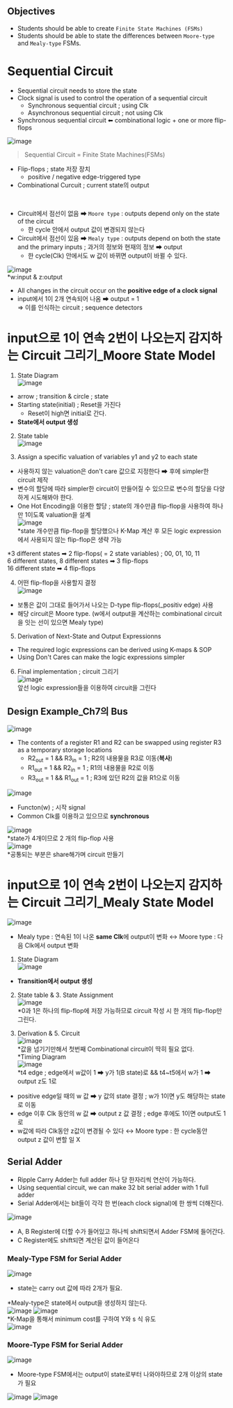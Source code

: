 ## Objectives
- Students should be able to create `Finite State Machines (FSMs)`
- Students should be able to state the differences between `Moore-type` and `Mealy-type` FSMs.

# Sequential Circuit
- Sequential circuit needs to store the state
- Clock signal is used to control the operation of a sequential circuit
  - Synchronous sequential circuit ; using Clk
  - Asynchronous sequential circuit ; not using Clk
- Synchronous sequential circuit ⬅ combinational logic + one or more flip-flops

![image](https://user-images.githubusercontent.com/56028436/122070111-a5c78300-ce30-11eb-9dab-37e022baa740.png)<br/>
> Sequential Circuit = Finite State Machines(FSMs)
- Flip-flops ; state 저장 장치
  - positive / negative edge-triggered type
- Combinational Curcuit ; current state의 output
<br/>

- Circuit에서 점선이 없음 ➡ `Moore type` : outputs depend only on the state of the circuit
  - 한 cycle 안에서 output 값이 변경되지 않는다
- Circuit에서 점선이 있음 ➡ `Mealy type` : outputs depend on both the state and the primary inputs ; 과거의 정보와 현재의 정보 ➡ output
  - 한 cycle(Clk) 안에서도 w 값이 바뀌면 output이 바뀔 수 있다.

![image](https://user-images.githubusercontent.com/56028436/122072611-b37e0800-ce32-11eb-9811-91367e4adca0.png)<br/>
*w:input & z:output <br/>
- All changes in the circuit occur on the **positive edge of a clock signal**
- input에서 1이 2개 연속되어 나옴 ➡ output = 1<br/>
⇒ 이를 인식하는 circuit ; sequence detectors

# input으로 1이 연속 2번이 나오는지 감지하는 Circuit 그리기_Moore State Model
1. State Diagram<br/>
![image](https://user-images.githubusercontent.com/56028436/122073067-17a0cc00-ce33-11eb-8f60-03dccfbc2f11.png)<br/> 
- arrow ; transition & circle ; state
- Starting state(initial) ; Reset을 가진다
  - Reset이 high면 initial로 간다.
- **State에서 output 생성**

2. State table<br/>
![image](https://user-images.githubusercontent.com/56028436/122073944-c80ed000-ce33-11eb-8425-c8f333ffdb0a.png)<br/>

3. Assign a specific valuation of variables y1 and y2 to each state
- 사용하지 않는 valuation은 don't care 값으로 지정한다 ➡ 후에 simpler한 circuit 제작
- 변수의 할당에 따라 simpler한 circuit이 만들어질 수 있으므로 변수의 할당을 다양하게 시도해봐야 한다.
- One Hot Encoding을 이용한 할당 ; state의 개수만큼 flip-flop을 사용하여 하나만 1이도록 valuation을 설계<br/>![image](https://user-images.githubusercontent.com/56028436/122083801-26d84780-ce3c-11eb-8909-8b83df1aa94e.png)<br/>
*state 개수만큼 flip-flop을 할당했으나 K-Map 계산 후 모든 logic expression에서 사용되지 않는 flip-flop은 생략 가능 


*3 different states ➡ 2 flip-flops( = 2 state variables) ; 00, 01, 10, 11<br/>
6 different states, 8 different states ➡ 3 flip-flops <br/>
16 different state ➡ 4 flip-flops

4. 어떤 flip-flop을 사용할지 결정<br/>
![image](https://user-images.githubusercontent.com/56028436/122077015-5421f700-ce36-11eb-8ea1-a2e0decb8811.png)<br/>
- 보통은 값이 그대로 들어가서 나오는 D-type flip-flops(_positiv edge) 사용
- 해당 circuit은 Moore type. (w에서 output을 계산하는 combinational circuit을 잇는 선이 있으면 Mealy type)

5. Derivation of Next-State and Output Expressionns
- The required logic expressions can be derived using K-maps & SOP
- Using Don't Cares can make the logic expressions simpler

6. Final implementation ; circuit 그리기<br/>
![image](https://user-images.githubusercontent.com/56028436/122081628-39518180-ce3a-11eb-86c7-e98f9eb11824.png)<br/>
앞선 logic expression들을 이용하여 circuit을 그린다

## Design Example_Ch7의 Bus
![image](https://user-images.githubusercontent.com/56028436/122081976-8b92a280-ce3a-11eb-8d43-57278d5b9928.png)<br/>
- The contents of a register R1 and R2 can be swapped using register R3 as a temporary storage locations
  - R2<sub>out</sub> = 1 && R3<sub>in</sub> = 1 ; R2의 내용물을 R3로 이동(**복사**)
  - R1<sub>out</sub> = 1 && R2<sub>in</sub> = 1 ; R1의 내용물을 R2로 이동
  - R3<sub>out</sub> = 1 && R1<sub>out</sub> = 1 ; R3에 있던 R2의 값을 R1으로 이동

![image](https://user-images.githubusercontent.com/56028436/122082458-ff34af80-ce3a-11eb-906d-8021f0efae1a.png)
- Functon(w) ; 시작 signal
- Common Clk를 이용하고 있으므로 **synchronous**

![image](https://user-images.githubusercontent.com/56028436/122082718-30ad7b00-ce3b-11eb-9f67-6a35ac49c6ad.png)<br/>
*state가 4개이므로 2 개의 flip-flop 사용<br/>
![image](https://user-images.githubusercontent.com/56028436/122083092-884be680-ce3b-11eb-9705-99a715a8c5bd.png)
<br/>
*공통되는 부분은 share해가며 circuit 만들기

# input으로 1이 연속 2번이 나오는지 감지하는 Circuit 그리기_Mealy State Model
![image](https://user-images.githubusercontent.com/56028436/122085394-a286c400-ce3d-11eb-8582-10d781e79f56.png)
- Mealy type : 연속된 1이 나온 **same Clk**에 output이 변화 ↔ Moore type : 다음 Clk에서 output 변화

1. State Diagram <br/>
![image](https://user-images.githubusercontent.com/56028436/122085785-07421e80-ce3e-11eb-9a88-c81a31501dee.png)
- **Transition에서 output 생성**

2. State table & 3. State Assignment<br/>
![image](https://user-images.githubusercontent.com/56028436/122086332-92bbaf80-ce3e-11eb-9444-98f5b9aeffdc.png)<br/>
*0과 1은 하나의 flip-flop에 저장 가능하므로 circuit 작성 시 한 개의 flip-flop만 그린다.

4. Derivation & 5. Circuit<br/>
![image](https://user-images.githubusercontent.com/56028436/122086462-b2eb6e80-ce3e-11eb-8417-641f61d917c0.png)<br/>
*값을 넘기기만해서 첫번째 Combinational circuit이 딱히 필요 없다.<br/>
*Timing Diagram<br/>
![image](https://user-images.githubusercontent.com/56028436/122089645-eda2d600-ce41-11eb-80b7-cfac75137dcc.png)<br/>
*t4 edge ; edge에서 w값이 1 ➡ y가 1(B state)로 && t4~t5에서 w가 1 ➡ output z도 1로
- positive edge일 때의 w 값 ➡ y 값의 state 결정 ; w가 1이면 y도 해당하는 state로 이동
- edge 이후 Clk 동안의 w 값 ➡ output z 값 결정 ; edge 후에도 1이면 output도 1로
- w값에 따라 Clk동안 z값이 변경될 수 있다 ↔ Moore type : 한 cycle동안 output z 값이 변할 일 X

## Serial Adder
- Ripple Carry Adder는 full adder 하나 당 한자리씩 연산이 가능하다.
- Using sequential circuit, we can make 32 bit serial adder with 1 full adder
- Serial Adder에서는 bit들이 각각 한 번(each clock signal)에 한 쌍씩 더해진다.

![image](https://user-images.githubusercontent.com/56028436/122223972-a0307280-ceee-11eb-9cf3-4a45ceed0ce7.png)

- A, B Register에 더할 수가 들어있고 하나씩 shift되면서 Adder FSM에 들어간다.
- C Register에도 shift되면 계산된 값이 들어온다

### Mealy-Type FSM for Serial Adder
![image](https://user-images.githubusercontent.com/56028436/122225121-bdb20c00-ceef-11eb-8e7b-c973bebcccc1.png)

- state는 carry out 값에 따라 2개가 필요.

*Mealy-type은 state에서 output을 생성하지 않는다.<br/>
![image](https://user-images.githubusercontent.com/56028436/122225333-ee924100-ceef-11eb-8eb2-3aab3aa8d2cb.png)
![image](https://user-images.githubusercontent.com/56028436/122225367-f7831280-ceef-11eb-8a12-27507ddd8b4e.png)<br/>
*K-Map을 통해서 minimum cost를 구하여 Y와 s 식 유도<br/>
![image](https://user-images.githubusercontent.com/56028436/122226115-9ad42780-cef0-11eb-8004-84845ac8338b.png)

### Moore-Type FSM for Serial Adder
![image](https://user-images.githubusercontent.com/56028436/122226231-bccdaa00-cef0-11eb-8924-4f6032672ddc.png)

- Moore-type FSM에서는 output이 state로부터 나와야하므로 2개 이상의 state가 필요

![image](https://user-images.githubusercontent.com/56028436/122226346-dc64d280-cef0-11eb-9aba-f6001956dc64.png)
![image](https://user-images.githubusercontent.com/56028436/122226454-f7cfdd80-cef0-11eb-8a9a-23423ea97977.png)
